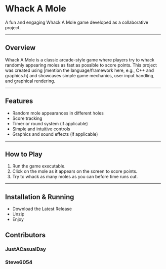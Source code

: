 # Whack A Mole

A fun and engaging Whack A Mole game developed as a collaborative project.

---

## Overview

Whack A Mole is a classic arcade-style game where players try to whack randomly appearing moles as fast as possible to score points. This project was created using [mention the language/framework here, e.g., C++ and graphics.h] and showcases simple game mechanics, user input handling, and graphical rendering.

---

## Features

- Random mole appearances in different holes  
- Score tracking  
- Timer or round system (if applicable)  
- Simple and intuitive controls  
- Graphics and sound effects (if applicable)

---

## How to Play

1. Run the game executable.  
2. Click on the mole as it appears on the screen to score points.  
3. Try to whack as many moles as you can before time runs out.  

---

## Installation & Running


- Download the Latest Release
- Unzip
- Enjoy

## Contributors
### JustACasualDay<br>
### Steve6054
